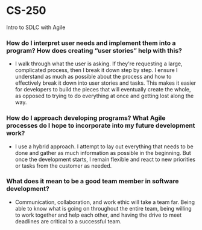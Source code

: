 # CS-250
Intro to SDLC with Agile

### How do I interpret user needs and implement them into a program? How does creating “user stories” help with this?
- I walk through what the user is asking. If they're requesting a large, complicated process, then I break it down step by step. I ensure I understand as much as possible about the process and how to effectively break it down into user stories and tasks. This makes it easier for developers to build the pieces that will eventually create the whole, as opposed to trying to do everything at once and getting lost along the way.

### How do I approach developing programs? What Agile processes do I hope to incorporate into my future development work?
- I use a hybrid approach. I attempt to lay out everything that needs to be done and gather as much information as possible in the beginning. But once the development starts, I remain flexible and react to new priorities or tasks from the customer as needed.

### What does it mean to be a good team member in software development?
- Communication, collaboration, and work ethic will take a team far. Being able to know what is going on throughout the entire team, being willing to work together and help each other, and having the drive to meet deadlines are critical to a successful team.
